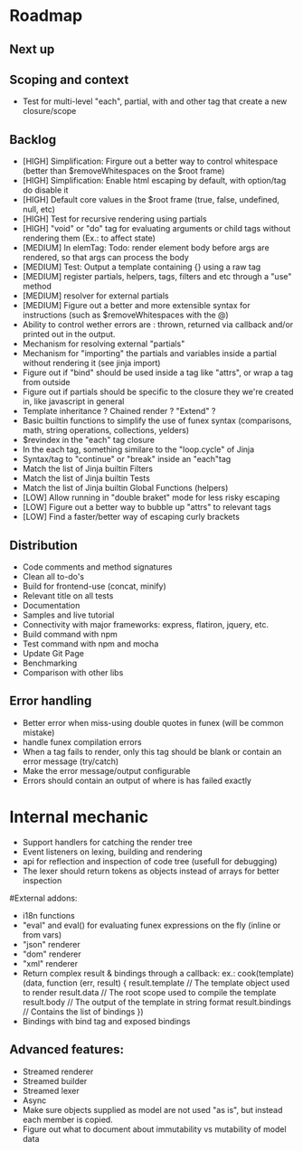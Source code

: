 # Roadmap

## Next up


## Scoping and context

- Test for multi-level "each", partial, with and other tag that create a new closure/scope

## Backlog

- [HIGH] Simplification: Firgure out a better way to control whitespace (better than $removeWhitespaces on the $root frame)
- [HIGH] Simplification: Enable html escaping by default, with option/tag do disable it
- [HIGH] Default core values in the $root frame (true, false, undefined, null, etc)
- [HIGH] Test for recursive rendering using partials
- [HIGH] "void" or "do" tag for evaluating arguments or child tags without rendering them (Ex.: to affect state)
- [MEDIUM] In elemTag: Todo: render element body before args are rendered, so that args can process the body
- [MEDIUM] Test: Output a template containing {} using a raw tag
- [MEDIUM] register partials, helpers, tags, filters and etc through a "use" method
- [MEDIUM] resolver for external partials
- [MEDIUM] Figure out a better and more extensible syntax for instructions (such as $removeWhitespaces with the @)
- Ability to control wether errors are : thrown, returned via callback and/or printed out in the output.
- Mechanism for resolving external "partials"
- Mechanism for "importing" the partials and variables inside a partial without rendering it (see jinja import)
- Figure out if "bind" should be used inside a tag like "attrs", or wrap a tag from outside
- Figure out if partials should be specific to the closure they we're created in, like javascript in general
- Template inheritance ? Chained render ? "Extend" ?
- Basic builtin functions to simplify the use of funex syntax (comparisons, math, string operations, collections, yelders)
- $revindex in the "each" tag closure
- In the each tag, something similare to the "loop.cycle" of Jinja
- Syntax/tag to "continue" or "break" inside an "each"tag
- Match the list of Jinja builtin Filters
- Match the list of Jinja builtin Tests
- Match the list of Jinja builtin Global Functions (helpers)
- [LOW] Allow running in "double braket" mode for less risky escaping
- [LOW] Figure out a better way to bubble up "attrs" to relevant tags
- [LOW] Find a faster/better way of escaping curly brackets


## Distribution
- Code comments and method signatures
- Clean all to-do's
- Build for frontend-use (concat, minify)
- Relevant title on all tests
- Documentation
- Samples and live tutorial
- Connectivity with major frameworks: express, flatiron, jquery, etc.
- Build command with npm
- Test command with npm and mocha
- Update Git Page
- Benchmarking
- Comparison with other libs

## Error handling

- Better error when miss-using double quotes in funex (will be common mistake)
- handle funex compilation errors
- When a tag fails to render, only this tag should be blank or contain an error message (try/catch)
- Make the error message/output configurable
- Errors should contain an output of where is has failed exactly

# Internal mechanic

- Support handlers for catching the render tree
- Event listeners on lexing, building and rendering
- api for reflection and inspection of code tree (usefull for debugging)
- The lexer should return tokens as objects instead of arrays for better inspection

#External addons:
- i18n functions
- "eval" and eval() for evaluating funex expressions on the fly (inline or from vars)
- "json" renderer
- "dom" renderer
- "xml" renderer
- Return complex result & bindings through a callback:
	ex.:
	cook(template)(data, function (err, result) {
		result.template // The template object used to render
		result.data // The root scope used to compile the template
		result.body // The output of the template in string format
		result.bindings // Contains the list of bindings
	})
- Bindings with bind tag and exposed bindings

## Advanced features:

- Streamed renderer
- Streamed builder
- Streamed lexer
- Async
- Make sure objects supplied as model are not used "as is", but instead each member is copied.
- Figure out what to document about immutability vs mutability of model data

